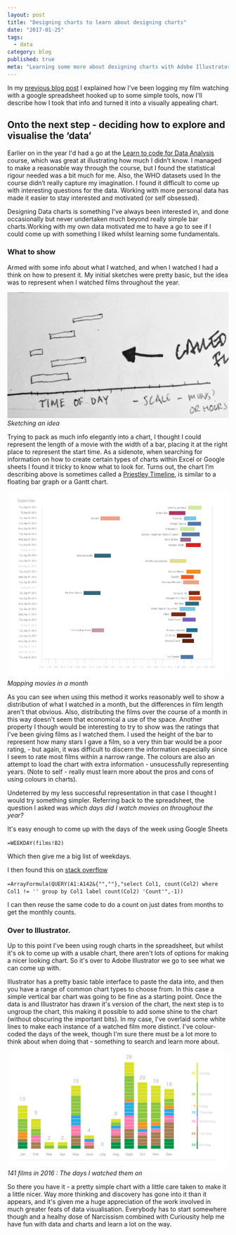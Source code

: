 ```yaml
---
layout: post
title: "Designing charts to learn about designing charts"
date: "2017-01-25"
tags:
  - data
category: blog
published: true
meta: "Learning some more about designing charts with Adobe Illustrator and Google Sheets"
---
```


In my [previous blog post](../blog/Google-sheets-and-APIs.html) I explained how I've been logging my film watching with a google spreadsheet hooked up to some simple tools, now I'll describe how I took that info and turned it into a visually appealing chart.

## Onto the next step - deciding how to explore and visualise the ‘data’

Earlier on in the year I'd had a go at the [Learn to code for Data Analysis][futurelearn] course, which was great at illustrating how much I didn’t know. I managed to make a reasonable way through the course, but I found the statistical rigour needed was a bit much for me. Also, the WHO datasets used In the course didn’t really capture my imagination.  I found it difficult to come up with interesting questions for the data. Working with more personal data has made it easier to stay interested and motivated (or self obsessed).

Designing Data charts is something I've always been interested in, and done occasionally but never undertaken much beyond really simple bar charts.Working with my own data motivated me to have a go to see if I could come up with something I liked whilst learning some fundamentals.

### What to show

Armed with some info about what I watched, and when I watched I had a think on how to present it.  My initial sketches were pretty basic, but the idea was to represent when I watched films throughout the year.

![](/images/charts-post/chart-sketch.png)
*Sketching an idea*

Trying to pack as much info elegantly into a chart, I thought I could represent the length of a movie with the width of a bar, placing it at the right place to represent the start time. As a sidenote, when searching for information on how to create certain types of charts within Excel or Google sheets I found it tricky to know what to look for. Turns out, the chart I’m describing above is sometimes called a [Priestley Timeline][timeline], is similar to a floating bar graph or a Gantt chart.

![](/images/charts-post/floating-bars-example.png)
*Mapping movies in a month*

As you can see when using this method it works reasonably well to show a distribution of what I watched in a month, but the differences in film length aren't that obvious.  Also, distributing the films over the course of a month in this way doesn't seem that economical a use of the space. Another property I though would be interesting to try to show was the ratings that I've been giving films as I watched them. I used the height of the bar to represent how many stars I gave a film, so a very thin bar would be a poor rating, - but again, it was difficult to discern the information especially since I seem to rate most films within a narrow range. The colours are also an attempt to load the chart with extra information - unsucessfully representing years. (Note to self - really must learn more about the pros and cons of using colours in charts).

Undeterred by my less successful representation in that case I thought I would try something simpler. Referring back to the spreadsheet, the question I asked was _which days did I watch movies on throughout the year?_

It's easy enough to come up with the days of the week using Google Sheets

`=WEEKDAY(films!B2)`

Which then give me a big list of weekdays.

I then found this on [stack overflow][stack]

`=ArrayFormula(QUERY(A1:A142&{"",""},"select Col1, count(Col2) where Col1 != '' group by Col1 label count(Col2) 'Count'",-1))`

I can then reuse the same code to do a count on just dates from months to get the monthly counts.

### Over to Illustrator.

Up to this point I've been using rough charts in the spreadsheet, but whilst it's ok to come up with a usable chart, there aren't lots of options for making a nicer looking chart. So it's over to Adobe Illustrator we go to see what we can come up with.

Illustrator has a pretty basic table interface to paste the data into, and then you have a range of common chart types to choose from. In this case a simple vertical bar chart was going to be fine as a starting point. Once the data is and Illustrator has drawn it's version of the chart, the next step is to ungroup the chart, this making it possible to add some shine to the chart (without obscuring the important bits). In my case, I've overlaid some white lines to make each instance of a watched film more distinct. I've colour-coded the days of the week, though I'm sure there must be a lot more to think about when doing that - something to search and learn more about.

![](/images/charts-post/weekdays-watched-chart.png)
*141 films in 2016 : The days I watched them on*

So there you have it - a pretty simple chart with a little care taken to make it a little nicer. Way more thinking and discovery has gone into it than it appears, and it's given me a huge appreciation of the work involved in much greater feats of data visualisation. Everybody has to start somewhere though and a healhy dose of Narcissism combined with Curiousity help me have fun with data and charts and learn a lot on the way.




[futurelearn]: https://www.futurelearn.com/courses/learn-to-code
[stack]: http://stackoverflow.com/questions/12125847/counting-number-of-occurrences-in-column
[timeline]: https://en.wikipedia.org/wiki/A_New_Chart_of_History

